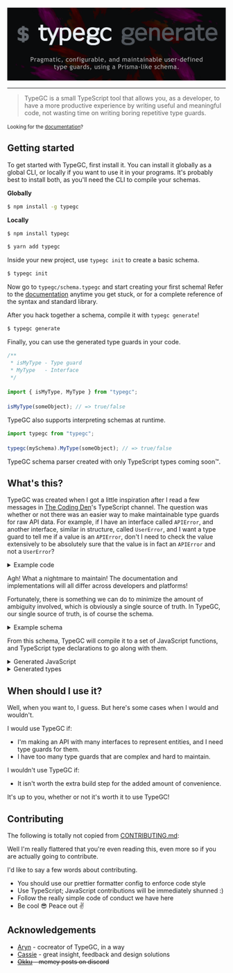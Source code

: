 ![Banner](./assets/typegc.png)

---

> TypeGC is a small TypeScript tool that allows you, as a developer, to have a more productive experience by writing useful and meaningful code, not wasting time on writing boring repetitive type guards.

<small>Looking for the [documentation](<[https://](https://cursorsdottsx.github.io/typegc/)>)?</small>

## Getting started

To get started with TypeGC, first install it. You can install it globally as a global CLI, or locally if you want to use it in your programs.
It's probably best to install both, as you'll need the CLI to compile your schemas.

**Globally**

```bash
$ npm install -g typegc
```

**Locally**

```bash
$ npm install typegc
```

```bash
$ yarn add typegc
```

Inside your new project, use `typegc init` to create a basic schema.

```bash
$ typegc init
```

Now go to `typegc/schema.typegc` and start creating your first schema!
Refer to the [documentation](https://cursorsdottsx.github.io/typegc/) anytime you get stuck, or for a complete reference of the syntax and standard library.

After you hack together a schema, compile it with `typegc generate`!

```bash
$ typegc generate
```

Finally, you can use the generated type guards in your code.

```ts
/**
 * isMyType - Type guard
 * MyType   - Interface
 */

import { isMyType, MyType } from "typegc";

isMyType(someObject); // => true/false
```

TypeGC also supports interpreting schemas at runtime.

```ts
import typegc from "typegc";

typegc(mySchema).MyType(someObject); // => true/false
```

TypeGC schema parser created with only TypeScript types coming soon™️.

## What's this?

TypeGC was created when I got a little inspiration after I read a few messages in [The Coding Den](https://discord.gg/code)'s TypeScript channel.
The question was whether or not there was an easier way to make maintainable type guards for raw API data.
For example, if I have an interface called `APIError`, and another interface, similar in structure, called `UserError`, and I want a type guard to tell me if a value is an `APIError`, don't I need to check the value extensively to be absolutely sure that the value is in fact an `APIError` and not a `UserError`?

<details>
    <summary>Example code</summary>

```ts
/* First interface, named UserError */
interface UserError {
    status: number;
    message: string;
    endpoint: string;
    error: {
        message: string;
        stack: string;
    };
}

/**
 * Second interface, named APIError.
 * It's the same as UserError, and it's named differently because of:
 * - Semantics
 * - The data it will hold (status, for example, will hold different ranges of codes)
 * - Context
 */
interface APIError {
    status: number;
    message: string;
    endpoint: string;
    error: {
        message: string;
        stack: string;
    };
}

function manual(v: any): v is APIError {
    return (
        typeof v === "object" &&
        v &&
        typeof v["status"] === "number" &&
        v["status"] >= 400 &&
        v["status"] <= 599 &&
        typeof v["message"] === "string" &&
        typeof v["endpoint"] === "string" &&
        /(\/[^\/]*)+/.test(v["endpoint"]) &&
        typeof v["error"] === "object" &&
        v["error"] &&
        typeof v["message"] === "string" &&
        typeof v["stack"] === "string"
    );
}
```

</details>

Agh! What a nightmare to maintain! The documentation and implementations will all differ across developers and platforms!

Fortunately, there is something we can do to minimize the amount of ambiguity involved, which is obviously a single source of truth.
In TypeGC, our single source of truth, is of course the schema.

<details>
    <summary>Example schema</summary>

```txt
config {
  strict true
}

alias UserCode  range(400, 499)
alias ErrorCode range(400, 599)

define ErrorObject {
  message string
  stack   string
}

model UserError {
    status   number      UserCode
    message  string
    endpoint string      match("/users/([^/]*)+")
    error    ErrorObject
}

model APIError {
  status   number      ErrorCode
  message  string
  endpoint string      match("(/[^/]*)+")
  error    ErrorObject
}
```

</details>

From this schema, TypeGC will compile it to a set of JavaScript functions, and TypeScript type declarations to go along with them.

<details>
    <summary>Generated JavaScript</summary>

```js
/**
 * typegc - Type Guard Compiler
 *
 * version 1.0.0
 *
 * AUTO-GENERATED FILE DO NOT EDIT DIRECTLY
 */

/**
 * config
 * {
 *     "strict": true
 * }
 */

/**
 * globals
 */
var _;
const mainArray$ErrorObject = [
    (v) => array$ErrorObject$message0.every((fn) => fn(v["message"])) /* string */,
    (v) => array$ErrorObject$stack1.every((fn) => fn(v["stack"])) /* string */,
];
const array$ErrorObject$message0 = ((retrieve$string) => {
    let cached$string;
    const string = () => cached$string ?? (cached$string = retrieve$string());
    return [(v) => string().every((fn) => fn(v)) /* string */];
})(() => string);
const array$ErrorObject$stack1 = ((retrieve$string) => {
    let cached$string;
    const string = () => cached$string ?? (cached$string = retrieve$string());
    return [(v) => string().every((fn) => fn(v)) /* string */];
})(() => string);
const UserError$endpoint4 = new RegExp("/users/([^/]*)+");
const mainArray$UserError = [
    (v) => array$UserError$status2.every((fn) => fn(v["status"])) /* number | string */,
    (v) => array$UserError$message3.every((fn) => fn(v["message"])) /* string */,
    (v) => array$UserError$endpoint5.every((fn) => fn(v["endpoint"])) /* string */,
    (v) => array$UserError$error6.every((fn) => fn(v["error"])) /* ErrorObject */,
];
const array$UserError$status2 = ((retrieve$number, retrieve$UserCode) => {
    let cached$number;
    const number = () => cached$number ?? (cached$number = retrieve$number());
    let cached$UserCode;
    const UserCode = () => cached$UserCode ?? (cached$UserCode = retrieve$UserCode());
    return [(v) => number().every((fn) => fn(v)) /* number */, (v) => UserCode().every((fn) => fn(v)) /* string | number */];
})(
    () => number,
    () => UserCode
);
const array$UserError$message3 = ((retrieve$string) => {
    let cached$string;
    const string = () => cached$string ?? (cached$string = retrieve$string());
    return [(v) => string().every((fn) => fn(v)) /* string */];
})(() => string);
const array$UserError$endpoint5 = ((retrieve$string) => {
    let cached$string;
    const string = () => cached$string ?? (cached$string = retrieve$string());
    return [(v) => string().every((fn) => fn(v)) /* string */, (v) => UserError$endpoint4.test(v) /* string */];
})(() => string);
const array$UserError$error6 = ((retrieve$ErrorObject) => {
    let cached$ErrorObject;
    const ErrorObject = () => cached$ErrorObject ?? (cached$ErrorObject = retrieve$ErrorObject());
    return [ErrorObject /* ErrorObject */];
})(() => ErrorObject);
const APIError$endpoint9 = new RegExp("(/[^/]*)+");
const mainArray$APIError = [
    (v) => array$APIError$status7.every((fn) => fn(v["status"])) /* number | string */,
    (v) => array$APIError$message8.every((fn) => fn(v["message"])) /* string */,
    (v) => array$APIError$endpoint10.every((fn) => fn(v["endpoint"])) /* string */,
    (v) => array$APIError$error11.every((fn) => fn(v["error"])) /* ErrorObject */,
];
const array$APIError$status7 = ((retrieve$number, retrieve$ErrorCode) => {
    let cached$number;
    const number = () => cached$number ?? (cached$number = retrieve$number());
    let cached$ErrorCode;
    const ErrorCode = () => cached$ErrorCode ?? (cached$ErrorCode = retrieve$ErrorCode());
    return [(v) => number().every((fn) => fn(v)) /* number */, (v) => ErrorCode().every((fn) => fn(v)) /* string | number */];
})(
    () => number,
    () => ErrorCode
);
const array$APIError$message8 = ((retrieve$string) => {
    let cached$string;
    const string = () => cached$string ?? (cached$string = retrieve$string());
    return [(v) => string().every((fn) => fn(v)) /* string */];
})(() => string);
const array$APIError$endpoint10 = ((retrieve$string) => {
    let cached$string;
    const string = () => cached$string ?? (cached$string = retrieve$string());
    return [(v) => string().every((fn) => fn(v)) /* string */, (v) => APIError$endpoint9.test(v) /* string */];
})(() => string);
const array$APIError$error11 = ((retrieve$ErrorObject) => {
    let cached$ErrorObject;
    const ErrorObject = () => cached$ErrorObject ?? (cached$ErrorObject = retrieve$ErrorObject());
    return [ErrorObject /* ErrorObject */];
})(() => ErrorObject);

/**
 * aliases
 */
var _;
const string = [(v) => typeof v === "string" /* string */];
const number = [(v) => typeof v === "number" /* number */];
const boolean = [(v) => typeof v === "boolean" /* boolean */];
const bigint = [(v) => typeof v === "bigint" /* bigint */];
const symbol = [(v) => typeof v === "symbol" /* symbol */];
const UserCode = [
    (v) => {
        if (499 <= 400) return new RangeError(`Stop parameter must be greater than the start parameter in the range factory.`);

        if (typeof v === "string") return v.length >= 400 && v.length <= 499;

        return v >= 400 && v <= 499;
    } /* string | number */,
];
const ErrorCode = [
    (v) => {
        if (599 <= 400) return new RangeError(`Stop parameter must be greater than the start parameter in the range factory.`);

        if (typeof v === "string") return v.length >= 400 && v.length <= 599;

        return v >= 400 && v <= 599;
    } /* string | number */,
];

/**
 * definitions
 */
var _;
const ErrorObject = (v) => mainArray$ErrorObject.every((fn) => fn(v));

/**
 * models
 */
var _;
export const isUserError = (v) => mainArray$UserError.every((fn) => fn(v));

export const isAPIError = (v) => mainArray$APIError.every((fn) => fn(v));
```

</details>

<details>
    <summary>Generated types</summary>

```ts
/**
 * typegc - Type Guard Compiler
 *
 * version 1.0.0
 *
 * AUTO-GENERATED FILE DO NOT EDIT DIRECTLY
 */

/**
 * config
 * {
 *     "strict": true
 * }
 */

/**
 * type aliases
 */
declare var _: never;

type UserCode = string | number;
type ErrorCode = string | number;

/**
 * interfaces
 */
declare var _: never;
interface ErrorObject {
    message: string;
    stack: string;
}

/**
 * exported interfaces
 */
declare var _: never;
export interface UserError {
    status: number | string;
    message: string;
    endpoint: string;
    error: ErrorObject;
}
export interface APIError {
    status: number | string;
    message: string;
    endpoint: string;
    error: ErrorObject;
}

/**
 * type guards
 */
declare var _: never;
export declare const isUserError: (v: unknown) => v is UserError;

export declare const isAPIError: (v: unknown) => v is APIError;
```

  </details>

## When should I use it?

Well, when you want to, I guess. But here's some cases when I would and wouldn't.

I would use TypeGC if:

-   I'm making an API with many interfaces to represent entities, and I need type guards for them.
-   I have too many type guards that are complex and hard to maintain.

I wouldn't use TypeGC if:

-   It isn't worth the extra build step for the added amount of convenience.

It's up to you, whether or not it's worth it to use TypeGC!

## Contributing

The following is totally not copied from [CONTRIBUTING.md](./CONTRIBUTING.md):

Well I'm really flattered that you're even reading this, even more so if you are actually going to contribute.

I'd like to say a few words about contributing.

-   You should use our prettier formatter config to enforce code style
-   Use TypeScript; JavaScript contributions will be immediately shunned :)
-   Follow the really simple code of conduct we have here
-   Be cool 😎 Peace out ✌️

## Acknowledgements

-   [Aryn](https://github.com/arynxd/) - cocreator of TypeGC, in a way
-   [Cassie](https://github.com/BobobUnicorn/) - great insight, feedback and design solutions
-   ~~[Okku](https://github.com/0kku) - memey posts on discord~~

